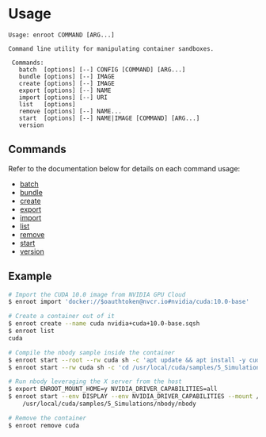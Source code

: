 # Usage

```
Usage: enroot COMMAND [ARG...]

Command line utility for manipulating container sandboxes.

 Commands:
   batch  [options] [--] CONFIG [COMMAND] [ARG...]
   bundle [options] [--] IMAGE
   create [options] [--] IMAGE
   export [options] [--] NAME
   import [options] [--] URI
   list   [options]
   remove [options] [--] NAME...
   start  [options] [--] NAME|IMAGE [COMMAND] [ARG...]
   version
```

## Commands

Refer to the documentation below for details on each command usage:

* [batch](cmd/batch.md)
* [bundle](cmd/bundle.md)
* [create](cmd/create.md)
* [export](cmd/export.md)
* [import](cmd/import.md)
* [list](cmd/list.md)
* [remove](cmd/remove.md)
* [start](cmd/start.md)
* [version](cmd/version.md)

## Example

```sh
# Import the CUDA 10.0 image from NVIDIA GPU Cloud
$ enroot import 'docker://$oauthtoken@nvcr.io#nvidia/cuda:10.0-base'

# Create a container out of it
$ enroot create --name cuda nvidia+cuda+10.0-base.sqsh
$ enroot list
cuda

# Compile the nbody sample inside the container
$ enroot start --root --rw cuda sh -c 'apt update && apt install -y cuda-samples-10.0'
$ enroot start --rw cuda sh -c 'cd /usr/local/cuda/samples/5_Simulations/nbody && make -j'

# Run nbody leveraging the X server from the host
$ export ENROOT_MOUNT_HOME=y NVIDIA_DRIVER_CAPABILITIES=all
$ enroot start --env DISPLAY --env NVIDIA_DRIVER_CAPABILITIES --mount /tmp/.X11-unix:/tmp/.X11-unix cuda \
    /usr/local/cuda/samples/5_Simulations/nbody/nbody

# Remove the container
$ enroot remove cuda
```
